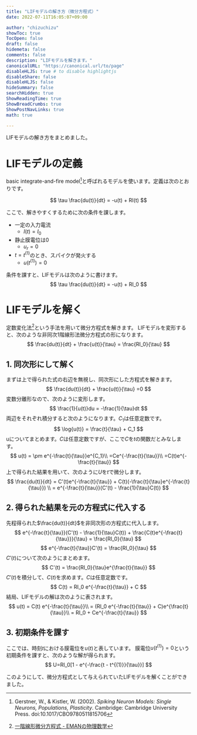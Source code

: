```yaml
---
title: "LIFモデルの解き方（微分方程式）"
date: 2022-07-11T16:05:07+09:00

author: "chizuchizu"
showToc: true
TocOpen: false
draft: false
hidemeta: false
comments: false
description: "LIFモデルを解きます。"
canonicalURL: "https://canonical.url/to/page"
disableHLJS: true # to disable highlightjs
disableShare: false
disableHLJS: false
hideSummary: false
searchHidden: true
ShowReadingTime: true
ShowBreadCrumbs: true
ShowPostNavLinks: true
math: true

---
```


LIFモデルの解き方をまとめました。
# LIFモデルの定義
basic integrate-and-fire model[^3]と呼ばれるモデルを使います。定義は次のとおりです。


$$
\tau \frac{du(t)}{dt} = -u(t) + RI(t)
$$

ここで、解きやすくするために次の条件を課します。
- 一定の入力電流
	- $I(t) = I_0$
- 静止膜電位は0
	- $u_r = 0$
- $t=t^{(1)}$のとき、スパイクが発火する
	- $u(t^{(1)})=0$

条件を課すと、LIFモデルは次のように書けます。
$$
\tau \frac{du(t)}{dt} = -u(t) + RI_0
$$
# LIFモデルを解く
定数変化法[^1]という手法を用いて微分方程式を解きます。
LIFモデルを変形すると、次のような非同次1階線形法微分方程式の形になります。
$$
\frac{du(t)}{dt} + \frac{u(t)}{\tau} = \frac{RI_0}{\tau}
$$

## 1. 同次形にして解く
まずは上で得られた式の右辺を無視し、同次形にした方程式を解きます。
$$
\frac{du(t)}{dt} + \frac{u(t)}{\tau} =0
$$
変数分離形なので、次のように変形します。
$$
\frac{1}{u(t)}du = -\frac{1}{\tau}dt
$$
両辺をそれぞれ積分すると次のようになります。$C_1$は任意定数です。
$$
\log{u(t)} = \frac{t}{\tau} + C_1
$$
uについてまとめます。$C$は任意定数ですが、ここで$C$を$t$の関数だとみなします。
$$
u(t) = \pm e^{-\frac{t}{\tau}}e^{C_1}\\
=Ce^{-\frac{t}{\tau}}\\
=C(t)e^{-\frac{t}{\tau}}
$$
上で得られた結果を用いて、次のように$U$を$t$で微分します。
$$
\frac{du(t)}{dt} = C'(t)e^{-\frac{t}{\tau}} + C(t)(-\frac{t}{\tau}e^{-\frac{t}{\tau}}) \\
= e^{-\frac{t}{\tau}}(C'(t) - \frac{1}{\tau}C(t))
$$
## 2. 得られた結果を元の方程式に代入する
先程得られた$\frac{du(t)}{dt}$を非同次形の方程式に代入します。
$$
e^{-\frac{t}{\tau}}(C'(t) - \frac{1}{\tau}C(t)) + \frac{C(t)e^{-\frac{t}{\tau}}}{\tau} = \frac{RI_0}{\tau}
$$
$$
e^{-\frac{t}{\tau}}C'(t) = \frac{RI_0}{\tau}
$$
$C'(t)$について次のようにまとめます。
$$
C'(t) = \frac{RI_0}{\tau}e^{\frac{t}{\tau}}
$$
$C'(t)$を積分して、$C(t)$を求めます。$C$は任意定数です。
$$
C(t) = RI_0 e^{-\frac{t}{\tau}} + C
$$
結局、LIFモデルの解は次のように表されます。
$$
u(t) = C(t) e^{-\frac{t}{\tau}}\\
= (RI_0 e^{-\frac{t}{\tau}} + C)e^{\frac{t}{\tau}}\\
= RI_0 + Ce^{-\frac{t}{\tau}} 
$$

## 3. 初期条件を課す
ここでは、時刻$t$における膜電位を$u(t)$と表しています。
膜電位$u(t^{(1)})=0$という初期条件を課すと、次のような解が得られます。
$$
U=RI_0[1 - e^{-\frac{t - t^{(1)}}{\tau}}]
$$

このようにして、微分方程式として与えられていたLIFモデルを解くことができました。

[^1]: [一階線形微分方程式 - EMANの物理数学](https://eman-physics.net/math/differential07.html)
[^3]: Gerstner, W., & Kistler, W. (2002). _Spiking Neuron Models: Single Neurons, Populations, Plasticity_. Cambridge: Cambridge University Press. doi:10.1017/CBO9780511815706